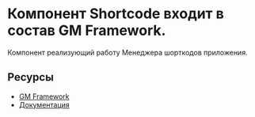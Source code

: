 # Компонент Shortcode входит в состав GM Framework.

Компонент реализующий работу Менеджера шорткодов приложения.

## Ресурсы
- [GM Framework](https://apps.gearmagic.ru/framework)
- [Документация](https://apps.gearmagic.ru/component/framework-shortcode)
